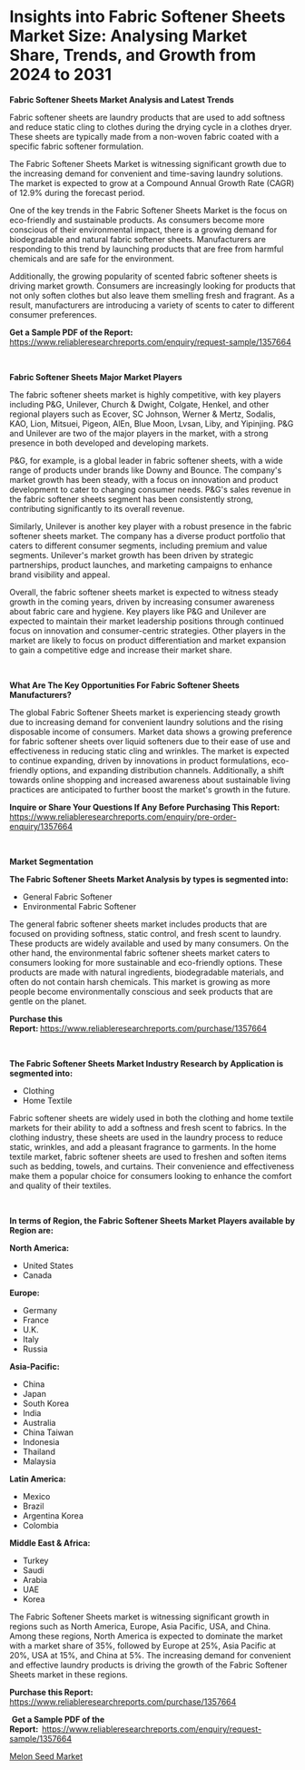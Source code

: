 <p><h1>Insights into Fabric Softener Sheets Market Size: Analysing Market Share, Trends, and Growth from 2024 to 2031</h1></p><p><strong>Fabric Softener Sheets Market Analysis and Latest Trends</strong></p>
<p><p>Fabric softener sheets are laundry products that are used to add softness and reduce static cling to clothes during the drying cycle in a clothes dryer. These sheets are typically made from a non-woven fabric coated with a specific fabric softener formulation.</p><p>The Fabric Softener Sheets Market is witnessing significant growth due to the increasing demand for convenient and time-saving laundry solutions. The market is expected to grow at a Compound Annual Growth Rate (CAGR) of 12.9% during the forecast period.</p><p>One of the key trends in the Fabric Softener Sheets Market is the focus on eco-friendly and sustainable products. As consumers become more conscious of their environmental impact, there is a growing demand for biodegradable and natural fabric softener sheets. Manufacturers are responding to this trend by launching products that are free from harmful chemicals and are safe for the environment.</p><p>Additionally, the growing popularity of scented fabric softener sheets is driving market growth. Consumers are increasingly looking for products that not only soften clothes but also leave them smelling fresh and fragrant. As a result, manufacturers are introducing a variety of scents to cater to different consumer preferences.</p></p>
<p><strong>Get a Sample PDF of the Report:&nbsp;</strong> <a href="https://www.reliableresearchreports.com/enquiry/request-sample/1357664">https://www.reliableresearchreports.com/enquiry/request-sample/1357664</a></p>
<p>&nbsp;</p>
<p><strong>Fabric Softener Sheets Major Market Players</strong></p>
<p><p>The fabric softener sheets market is highly competitive, with key players including P&G, Unilever, Church & Dwight, Colgate, Henkel, and other regional players such as Ecover, SC Johnson, Werner & Mertz, Sodalis, KAO, Lion, Mitsuei, Pigeon, AlEn, Blue Moon, Lvsan, Liby, and Yipinjing. P&G and Unilever are two of the major players in the market, with a strong presence in both developed and developing markets.</p><p>P&G, for example, is a global leader in fabric softener sheets, with a wide range of products under brands like Downy and Bounce. The company's market growth has been steady, with a focus on innovation and product development to cater to changing consumer needs. P&G's sales revenue in the fabric softener sheets segment has been consistently strong, contributing significantly to its overall revenue.</p><p>Similarly, Unilever is another key player with a robust presence in the fabric softener sheets market. The company has a diverse product portfolio that caters to different consumer segments, including premium and value segments. Unilever's market growth has been driven by strategic partnerships, product launches, and marketing campaigns to enhance brand visibility and appeal.</p><p>Overall, the fabric softener sheets market is expected to witness steady growth in the coming years, driven by increasing consumer awareness about fabric care and hygiene. Key players like P&G and Unilever are expected to maintain their market leadership positions through continued focus on innovation and consumer-centric strategies. Other players in the market are likely to focus on product differentiation and market expansion to gain a competitive edge and increase their market share.</p></p>
<p>&nbsp;</p>
<p><strong>What Are The Key Opportunities For Fabric Softener Sheets Manufacturers?</strong></p>
<p><p>The global Fabric Softener Sheets market is experiencing steady growth due to increasing demand for convenient laundry solutions and the rising disposable income of consumers. Market data shows a growing preference for fabric softener sheets over liquid softeners due to their ease of use and effectiveness in reducing static cling and wrinkles. The market is expected to continue expanding, driven by innovations in product formulations, eco-friendly options, and expanding distribution channels. Additionally, a shift towards online shopping and increased awareness about sustainable living practices are anticipated to further boost the market's growth in the future.</p></p>
<p><strong>Inquire or Share Your Questions If Any Before Purchasing This Report:</strong> <a href="https://www.reliableresearchreports.com/enquiry/pre-order-enquiry/1357664">https://www.reliableresearchreports.com/enquiry/pre-order-enquiry/1357664</a></p>
<p>&nbsp;</p>
<p><strong>Market Segmentation</strong></p>
<p><strong>The Fabric Softener Sheets Market Analysis by types is segmented into:</strong></p>
<p><ul><li>General Fabric Softener</li><li>Environmental Fabric Softener</li></ul></p>
<p><p>The general fabric softener sheets market includes products that are focused on providing softness, static control, and fresh scent to laundry. These products are widely available and used by many consumers. On the other hand, the environmental fabric softener sheets market caters to consumers looking for more sustainable and eco-friendly options. These products are made with natural ingredients, biodegradable materials, and often do not contain harsh chemicals. This market is growing as more people become environmentally conscious and seek products that are gentle on the planet.</p></p>
<p><strong>Purchase this Report:&nbsp;</strong><a href="https://www.reliableresearchreports.com/purchase/1357664">https://www.reliableresearchreports.com/purchase/1357664</a></p>
<p>&nbsp;</p>
<p><strong>The Fabric Softener Sheets Market Industry Research by Application is segmented into:</strong></p>
<p><ul><li>Clothing</li><li>Home Textile</li></ul></p>
<p><p>Fabric softener sheets are widely used in both the clothing and home textile markets for their ability to add a softness and fresh scent to fabrics. In the clothing industry, these sheets are used in the laundry process to reduce static, wrinkles, and add a pleasant fragrance to garments. In the home textile market, fabric softener sheets are used to freshen and soften items such as bedding, towels, and curtains. Their convenience and effectiveness make them a popular choice for consumers looking to enhance the comfort and quality of their textiles.</p></p>
<p>&nbsp;</p>
<p><strong>In terms of Region, the Fabric Softener Sheets Market Players available by Region are:</strong></p>
<p>
    <p> <strong> North America: </strong>
        <ul>
            <li>United States</li>
            <li>Canada</li>
        </ul>
        </p> 
    <p> <strong> Europe: </strong>
        <ul>
            <li>Germany</li>
            <li>France</li>
            <li>U.K.</li>
            <li>Italy</li>
            <li>Russia</li>
        </ul>
        </p> 
    <p> <strong> Asia-Pacific: </strong>
        <ul>
            <li>China</li>
            <li>Japan</li>
            <li>South Korea</li>
            <li>India</li>
            <li>Australia</li>
            <li>China Taiwan</li>
            <li>Indonesia</li>
            <li>Thailand</li>
            <li>Malaysia</li>
        </ul>
        </p> 
    <p> <strong> Latin America: </strong>
        <ul>
            <li>Mexico</li>
            <li>Brazil</li>
            <li>Argentina Korea</li>
            <li>Colombia</li>
        </ul>
        </p> 
    <p> <strong> Middle East & Africa: </strong>
        <ul>
            <li>Turkey</li>
            <li>Saudi</li>
            <li>Arabia</li>
            <li>UAE</li>
            <li>Korea</li>
        </ul>
    </p>
    </p>
<p><p>The Fabric Softener Sheets market is witnessing significant growth in regions such as North America, Europe, Asia Pacific, USA, and China. Among these regions, North America is expected to dominate the market with a market share of 35%, followed by Europe at 25%, Asia Pacific at 20%, USA at 15%, and China at 5%. The increasing demand for convenient and effective laundry products is driving the growth of the Fabric Softener Sheets market in these regions.</p></p>
<p><strong>Purchase this Report: </strong><a href="https://www.reliableresearchreports.com/purchase/1357664">https://www.reliableresearchreports.com/purchase/1357664</a></p>
<p>&nbsp;<strong>Get a Sample PDF of the Report:&nbsp;&nbsp;</strong><a href="https://www.reliableresearchreports.com/enquiry/request-sample/1357664">https://www.reliableresearchreports.com/enquiry/request-sample/1357664</a></p>
<p><strong></strong></p>
<p><p><a href="https://changeable-paste-463.notion.site/Melon-Seed-Market-Insights-Market-Players-and-Forecast-Till-2031-1ca1ac80e01145d3862858099ddade92">Melon Seed Market</a></p></p>